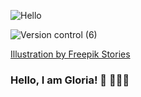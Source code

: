 
<p align="center">
  
  ![Hello](https://user-images.githubusercontent.com/26775620/99732454-2550c780-2a85-11eb-9ea0-13483e4d8937.png)

![Version control (6)](https://user-images.githubusercontent.com/26775620/99732606-647f1880-2a85-11eb-9e48-181c7bbc5981.gif)

<a href="https://stories.freepik.com/web">Illustration by Freepik Stories</a>

### Hello, I am Gloria! :blue_heart:  👩🏻‍💻  

</p>

<!--
**CamusCamel/Camuscamel** is a ✨ _special_ ✨ repository because its `README.md` (this file) appears on your GitHub profile.

Here are some ideas to get you started:

- 🔭 I’m currently working on ...
- 🌱 I’m currently learning ...
- 👯 I’m looking to collaborate on ...
- 🤔 I’m looking for help with ...
- 💬 Ask me about ...
- 📫 How to reach me: ...
- 😄 Pronouns: ...
- ⚡ Fun fact: ...
-->
